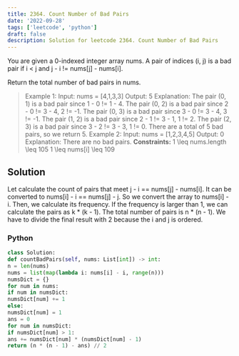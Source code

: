 ```yaml
---
title: 2364. Count Number of Bad Pairs
date: '2022-09-28'
tags: ['leetcode', 'python']
draft: false
description: Solution for leetcode 2364. Count Number of Bad Pairs
---
```


You are given a 0-indexed integer array nums. A pair of indices (i, j) is a bad pair if i < j and j - i != nums[j] - nums[i].

Return the total number of bad pairs in nums.

> Example 1:
> Input: nums = [4,1,3,3]
> Output: 5
> Explanation: The pair (0, 1) is a bad pair since 1 - 0 != 1 - 4.
> The pair (0, 2) is a bad pair since 2 - 0 != 3 - 4, 2 != -1.
> The pair (0, 3) is a bad pair since 3 - 0 != 3 - 4, 3 != -1.
> The pair (1, 2) is a bad pair since 2 - 1 != 3 - 1, 1 != 2.
> The pair (2, 3) is a bad pair since 3 - 2 != 3 - 3, 1 != 0.
> There are a total of 5 bad pairs, so we return 5.
> Example 2:
> Input: nums = [1,2,3,4,5]
> Output: 0
> Explanation: There are no bad pairs.
**Constraints:**
> 1 <TeX>\leq</TeX> nums.length <TeX>\leq</TeX> 105
> 1 <TeX>\leq</TeX> nums[i] <TeX>\leq</TeX> 109


## Solution
Let calculate the count of pairs that meet j - i == nums[j] - nums[i]. It can be converted to nums[i] - i == nums[j] - j. So we convert the array to nums[i] - i. Then, we calculate its frequency. If the frequency is larger than 1, we can calculate the pairs as k * (k - 1). The total number of pairs is n * (n - 1). We have to divide the final result with 2 because the i and j is ordered.


### Python
```python
class Solution:
def countBadPairs(self, nums: List[int]) -> int:
n = len(nums)
nums = list(map(lambda i: nums[i] - i, range(n)))
numsDict = {}
for num in nums:
if num in numsDict:
numsDict[num] += 1
else:
numsDict[num] = 1
ans = 0
for num in numsDict:
if numsDict[num] > 1:
ans += numsDict[num] * (numsDict[num] - 1)
return (n * (n - 1) - ans) // 2

```
